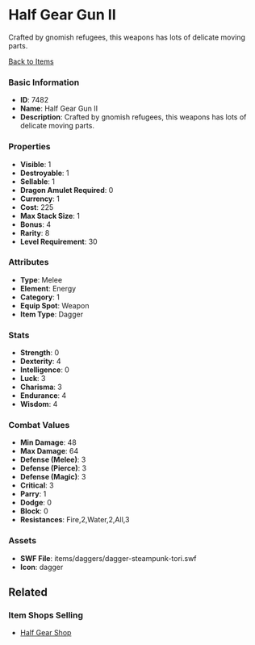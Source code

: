 # Half Gear Gun II

Crafted by gnomish refugees, this weapons has lots of delicate moving parts.

[Back to Items](../items.md)

### Basic Information

- **ID**: 7482
- **Name**: Half Gear Gun II
- **Description**: Crafted by gnomish refugees, this weapons has lots of delicate moving parts.

### Properties

- **Visible**: 1
- **Destroyable**: 1
- **Sellable**: 1
- **Dragon Amulet Required**: 0
- **Currency**: 1
- **Cost**: 225
- **Max Stack Size**: 1
- **Bonus**: 4
- **Rarity**: 8
- **Level Requirement**: 30

### Attributes

- **Type**: Melee
- **Element**: Energy
- **Category**: 1
- **Equip Spot**: Weapon
- **Item Type**: Dagger

### Stats

- **Strength**: 0
- **Dexterity**: 4
- **Intelligence**: 0
- **Luck**: 3
- **Charisma**: 3
- **Endurance**: 4
- **Wisdom**: 4

### Combat Values

- **Min Damage**: 48
- **Max Damage**: 64
- **Defense (Melee)**: 3
- **Defense (Pierce)**: 3
- **Defense (Magic)**: 3
- **Critical**: 3
- **Parry**: 1
- **Dodge**: 0
- **Block**: 0
- **Resistances**: Fire,2,Water,2,All,3

### Assets

- **SWF File**: items/daggers/dagger-steampunk-tori.swf
- **Icon**: dagger

## Related

### Item Shops Selling

- [Half Gear Shop](../item-shops/277-half-gear-shop.md)

